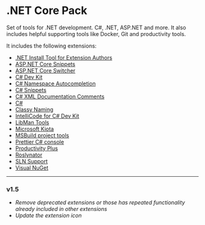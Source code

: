 # .NET Core Pack
Set of tools for .NET development. C#, .NET, ASP.NET and more. It also includes helpful supporting tools like Docker, Git and productivity tools.

It includes the following extensions:

- [.NET Install Tool for Extension Authors](https://marketplace.visualstudio.com/items?itemName=ms-dotnettools.vscode-dotnet-runtime)
- [ASP.NET Core Snippets](https://marketplace.visualstudio.com/items?itemName=rahulsahay.Csharp-ASPNETCore)
- [ASP.NET Core Switcher](https://marketplace.visualstudio.com/items?itemName=adrianwilczynski.asp-net-core-switcher)
- [C# Dev Kit](https://marketplace.visualstudio.com/items?itemName=ms-dotnettools.csdevkit)
- [C# Namespace Autocompletion](https://marketplace.visualstudio.com/items?itemName=adrianwilczynski.namespace)
- [C# Snippets](https://marketplace.visualstudio.com/items?itemName=jorgeserrano.vscode-csharp-snippets)
- [C# XML Documentation Comments](https://marketplace.visualstudio.com/items?itemName=k--kato.docomment)
- [C#](https://marketplace.visualstudio.com/items?itemName=ms-dotnettools.csharp)
- [Classy Naming](https://marketplace.visualstudio.com/items?itemName=reflectiondm.ClassyNaming)
- [IntelliCode for C# Dev Kit](https://marketplace.visualstudio.com/items?itemName=ms-dotnettools.vscodeintellicode-csharp)
- [LibMan Tools](https://marketplace.visualstudio.com/items?itemName=adrianwilczynski.libman)
- [Microsoft Kiota](https://marketplace.visualstudio.com/items?itemName=ms-graph.kiota)
- [MSBuild project tools](https://marketplace.visualstudio.com/items?itemName=tintoy.msbuild-project-tools)
- [Prettier C# console](https://marketplace.visualstudio.com/items?itemName=SpeedConsoleLogBuiTruyen3.console-writeline)
- [Productivity Plus](https://marketplace.visualstudio.com/items?itemName=coddictco.productivity-plus)
- [Roslynator](https://marketplace.visualstudio.com/items?itemName=josefpihrt-vscode.roslynator)
- [SLN Support](https://marketplace.visualstudio.com/items?itemName=logerfo.sln-support)
- [Visual NuGet](https://marketplace.visualstudio.com/items?itemName=FullStackSpider.visual-nuget)

---
### v1.5
 - *Remove deprecated extensions or those has repeated functionality already included in other extensions*
 - *Update the extension icon*